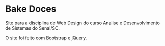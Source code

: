 # Bake Doces
Site para a disciplina de Web Design do curso Analise e Desenvolvimento de Sistemas do Senai/SC.

O site foi feito com Bootstrap e jQuery.